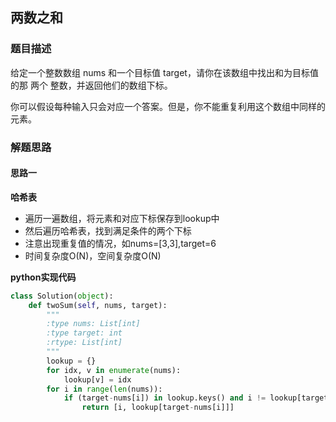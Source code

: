 ## 两数之和
### 题目描述
给定一个整数数组 nums 和一个目标值 target，请你在该数组中找出和为目标值的那 两个 整数，并返回他们的数组下标。

你可以假设每种输入只会对应一个答案。但是，你不能重复利用这个数组中同样的元素。

### 解题思路
#### 思路一
**哈希表**
- 遍历一遍数组，将元素和对应下标保存到lookup中
- 然后遍历哈希表，找到满足条件的两个下标
- 注意出现重复值的情况，如nums=[3,3],target=6
- 时间复杂度O(N)，空间复杂度O(N)


**python实现代码**
```python
class Solution(object):
    def twoSum(self, nums, target):
        """
        :type nums: List[int]
        :type target: int
        :rtype: List[int]
        """
        lookup = {}
        for idx, v in enumerate(nums):
            lookup[v] = idx
        for i in range(len(nums)):
            if (target-nums[i]) in lookup.keys() and i != lookup[target-nums[i]] :
                return [i, lookup[target-nums[i]]]
```

